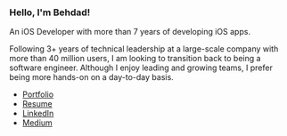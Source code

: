 ### Hello, I'm Behdad!
An iOS Developer with more than 7 years of developing iOS apps.

Following 3+ years of technical leadership at a large-scale company with more than 40 million users, I am looking to transition back to being a software engineer. Although I enjoy leading and growing teams, I prefer being more hands-on on a day-to-day basis. 

- [Portfolio](https://behdaad.me)
- [Resume](https://behdaad.me/resume/Behdad-Keynejad-Resume.pdf)
- [LinkedIn](https://www.linkedin.com/in/behdaad)
- [Medium](https://behdad.medium.com)
